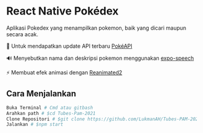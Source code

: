 # React Native Pokédex

Aplikasi Pokedex yang menampilkan pokemon, baik yang dicari maupun secara acak.

📕 Untuk mendapatkan update API terbaru [PokéAPI](https://pokeapi.co/)

🔊 Menyebutkan nama dan deskripsi pokemon menggunakan [expo-speech](https://docs.expo.io/versions/latest/sdk/speech)

⚡️ Membuat efek animasi dengan [Reanimated2](https://docs.swmansion.com/react-native-reanimated/)

## Cara Menjalankan

```bash
Buka Terminal # Cmd atau gitbash
Arahkan path # $cd Tubes-Pam-2021
Clone Repositori # $git clone https://github.com/LukmanAH/Tubes-PAM-2021.git
Jalankan # $npm start
```
